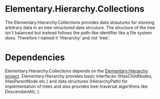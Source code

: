 # Elementary.Hierarchy.Collections

The Elementary.Hierarchy.Collections provides data strautures for storeing arbitrary data in an tree-structured data strcuture.
The structure of the tree isn't balanced but instead follows the path-like identifier like a file system does. 
Therefore I named it 'Hierarchy' and not 'tree'.

# Dependencies

Elementary.Hierarchy.Collections depends on the [Elementary.Hierarchy project](https://github.com/wgross/Elementary.Hierarchy). Elementary.Hierarchy provides basic interfaces (IHasChildNodes, IHasParentNode etc.) and data structures (HierarchyPath<T>) for implementation of trees and also provides tree-traversal algorithms like DescendantAt(..).

